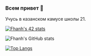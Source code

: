 ### Всем привет 👋
Учусь в казанском камусе школы 21.

[![Fhanh's 42 stats](https://badge42.herokuapp.com/api/stats/fhanh?privacyEmail=true)](https://github.com/JaeSeoKim/badge42)

![Fhanh's GitHub stats](https://github-readme-stats.vercel.app/api?username=Fhanh&show_icons=true&title_color=ffffff&icon_color=444444&text_color=ffffff&bg_color=00ff87,22d5a0,00ff87,15dab1)

[![Top Langs](https://github-readme-stats.vercel.app/api/top-langs/?username=Fhanh&layout=compact&&title_color=ffffff&icon_color=444444&text_color=ffffff&bg_color=00ff87,2dbc9e,00ff87,15dab1)](https://github.com/anuraghazra/github-readme-stats)
